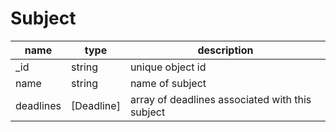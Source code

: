 # Subject
| name  | type  | description |
| ------ | ------ | ------ |
| _id | string | unique object id |
| name | string | name of subject | 
| deadlines | [Deadline] | array of deadlines associated with this subject |
